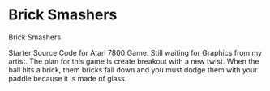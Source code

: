 # Brick Smashers  
Brick Smashers  

Starter Source Code for Atari 7800 Game. Still waiting for Graphics from my artist. The plan for this game is create breakout with a new twist. When the ball hits a brick, them bricks fall down and you must dodge them with your paddle because it is made of glass. 
